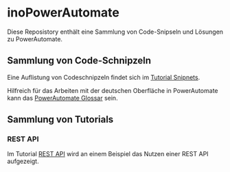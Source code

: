 # inoPowerAutomate

Diese Reposistory enthält eine Sammlung von Code-Snipseln und Lösungen zu PowerAutomate.

## Sammlung von Code-Schnipzeln

Eine Auflistung von Codeschnipzeln findet sich im [Tutorial Snipnets](/tutorials/snipnets.md).

Hilfreich für das Arbeiten mit der deutschen Oberfläche in PowerAutomate kann das [PowerAutomate Glossar](https://github.com/INOPIAE/inoPowerAutomateGlossar/) sein.


## Sammlung von Tutorials

### REST API
Im Tutorial [REST API](/tutorials/restapi.md) wird an einem Beispiel das Nutzen einer REST API aufgezeigt.
